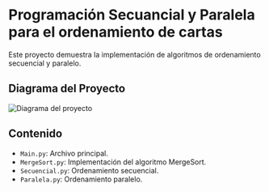 # Programación Secuancial y Paralela para el ordenamiento de cartas

Este proyecto demuestra la implementación de algoritmos de ordenamiento secuencial y paralelo.

## Diagrama del Proyecto

![Diagrama del proyecto](imagenes/diagrama.png)

## Contenido
- `Main.py`: Archivo principal.
- `MergeSort.py`: Implementación del algoritmo MergeSort.
- `Secuencial.py`: Ordenamiento secuencial.
- `Paralela.py`: Ordenamiento paralelo.
